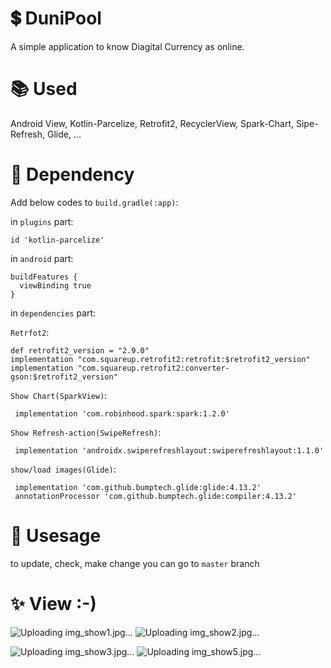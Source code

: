 # 💲 DuniPool
A simple application to know Diagital Currency as online.

# 📚 Used
Android View, Kotlin-Parcelize, Retrofit2, RecyclerView, Spark-Chart, Sipe-Refresh, Glide, ...

# 📑 Dependency
Add below codes to `build.gradle(:app)`:

  in `plugins` part:
   
    id 'kotlin-parcelize'

  in `android` part:
    
    buildFeatures {
      viewBinding true
    }
      
   in `dependencies` part:
    
   `Retrfot2`:
   
    def retrofit2_version = "2.9.0"
    implementation "com.squareup.retrofit2:retrofit:$retrofit2_version"
    implementation "com.squareup.retrofit2:converter-gson:$retrofit2_version"
    
   `Show Chart(SparkView)`:
   
     implementation 'com.robinhood.spark:spark:1.2.0'
     
   `Show Refresh-action(SwipeRefresh)`:
    
     implementation 'androidx.swiperefreshlayout:swiperefreshlayout:1.1.0'
     
   `show/load images(Glide)`:
     
     implementation 'com.github.bumptech.glide:glide:4.13.2'
     annotationProcessor 'com.github.bumptech.glide:compiler:4.13.2'
     
# 📝 Usesage
to update, check, make change you can go to `master` branch
     
# ✨ View :-)

![Uploading img_show1.jpg…]()
![Uploading img_show2.jpg…]()

![Uploading img_show3.jpg…]()
![Uploading img_show5.jpg…]()



